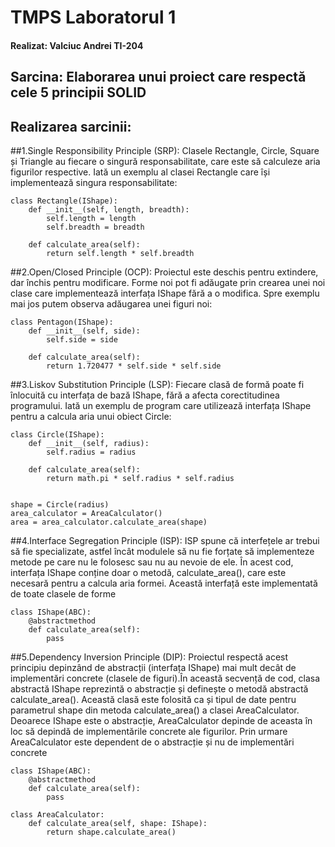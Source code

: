 # TMPS Laboratorul 1
#### Realizat:  Valciuc Andrei TI-204
## Sarcina: Elaborarea unui proiect care respectă cele 5 principii SOLID
## Realizarea sarcinii:


##1.Single Responsibility Principle (SRP):
Clasele Rectangle, Circle, Square și Triangle au fiecare o singură responsabilitate, care este să calculeze aria figurilor respective. Iată un exemplu al clasei Rectangle care își implementează singura responsabilitate:

```
class Rectangle(IShape):
    def __init__(self, length, breadth):
        self.length = length
        self.breadth = breadth

    def calculate_area(self):
        return self.length * self.breadth
```
##2.Open/Closed Principle (OCP):
Proiectul este deschis pentru extindere, dar închis pentru modificare. Forme noi pot fi adăugate prin crearea unei noi clase care implementează interfața IShape fără a o modifica. Spre exemplu mai jos putem observa adăugarea unei figuri noi:

```
class Pentagon(IShape):
    def __init__(self, side):
        self.side = side

    def calculate_area(self):
        return 1.720477 * self.side * self.side
```

##3.Liskov Substitution Principle (LSP):
Fiecare clasă de formă poate fi înlocuită cu interfața de bază IShape, fără a afecta corectitudinea programului. Iată un exemplu de program care utilizează interfața IShape pentru a calcula aria unui obiect Circle:
```
class Circle(IShape):
    def __init__(self, radius):
        self.radius = radius

    def calculate_area(self):
        return math.pi * self.radius * self.radius


shape = Circle(radius)
area_calculator = AreaCalculator()
area = area_calculator.calculate_area(shape)
```

##4.Interface Segregation Principle (ISP):
ISP spune că interfețele ar trebui să fie specializate, astfel încât modulele să nu fie forțate să implementeze metode pe care nu le folosesc sau nu au nevoie de ele. În acest cod, interfața IShape conține doar o metodă, calculate_area(), care este necesară pentru a calcula aria formei. Această interfață este implementată de toate clasele de forme 

```
class IShape(ABC):
    @abstractmethod
    def calculate_area(self):
        pass
```

##5.Dependency Inversion Principle (DIP):
Proiectul respectă acest principiu depinzând de abstracții (interfața IShape) mai mult decât de implementări concrete (clasele de figuri).În această secvență de cod, clasa abstractă IShape reprezintă o abstracție și definește o metodă abstractă calculate_area(). Această clasă este folosită ca și tipul de date pentru parametrul shape din metoda calculate_area() a clasei AreaCalculator. Deoarece IShape este o abstracție, AreaCalculator depinde de aceasta în loc să depindă de implementările concrete ale figurilor. Prin urmare AreaCalculator este dependent de o abstracție și nu de implementări concrete

```
class IShape(ABC):
    @abstractmethod
    def calculate_area(self):
        pass

class AreaCalculator:
    def calculate_area(self, shape: IShape):
        return shape.calculate_area()

```





